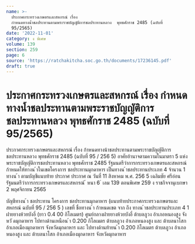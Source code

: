 ```yaml
---
name: >-
  ประกาศกระทรวงเกษตรและสหกรณ์ เรื่อง
  กำหนดทางน้ำชลประทานตามพระราชบัญญัติการชลประทานหลวง  พุทธศักราช 2485 (ฉบับที่
  95/2565)
date: '2022-11-01'
category: ง พิเศษ
volume: 139
section: 259
page: 6
source: 'https://ratchakitcha.soc.go.th/documents/17236145.pdf'
draft: true
---
```


# ประกาศกระทรวงเกษตรและสหกรณ์ เรื่อง กำหนดทางน้ำชลประทานตามพระราชบัญญัติการชลประทานหลวง  พุทธศักราช 2485 (ฉบับที่ 95/2565)

ประกาศกระทรวงเกษตรและสหกรณ์ เรื่อง ก้าหนดทางน้าชลประทานตามพระราชบัญญัติการชลประทานหลวง พุทธศักราช 2485 (ฉบับที่ 95 / 256 5) อาศัยอ้านาจตามความในมาตรา 5 แห่งพระราชบัญญัติการชลประทานหลวง พุทธศักราช 2485 รัฐมนตรีว่าการกระทรวงเกษตรและสหกรณ์ ก้าหนดให้ทางน ้าในเขตโครงการ ชลประทานมุกดาหาร เป็นทางน ้าชลประทานประเภท 4 จ้านวน 1 ทางน ้า ตามบัญชีแนบท้าย ประกาศ ประกาศ ณ วันที่ 11 สิงหาคม พ.ศ. 256 5 เฉลิมชัย ศรีอ่อน รัฐมนตรีว่าการกระทรวงเกษตรและสหกรณ์ ้ หนา 6 ่ เลม 139 ตอนพิเศษ 259 ง ราชกิจจานุเบกษา 2 พฤศจิกายน 2565

บัญชีทางน ้า ชลประทาน โครงการ ชลประทานมุกดาหาร (แนบท้ายประกาศกระทรวงเกษตรและสหกรณ์ ฉบับที่ 95 / 256 5 ) เลขที่ ชื่อทางน ้า ก้าหนดเขต จาก ถึง ทางน ้าชลประทานประเภท 4 1 ฝายยางห้วยบังอี่ (ยาว 0.4 00 กิโลเมตร) ศูนย์กลางฝายยางห้วยบังอี่ ต้าบลภูวง อ้าเภอหนองสูง จังหวั ดมุกดาหาร ไปทางด้านเหนือน ้า 0.200 กิโลเมตร ต้าบลภูวง อ้าเภอหนองสูง และ ต้าบลนาโสก อ้าเภอเมืองมุกดาหาร จังหวัดมุกดาหาร และ ไปทางด้านท้ายน ้า 0.200 กิโลเมตร ต้าบลภูวง อ้าเภอหนองสูง และ ต้าบลนาโสก อ้าเภอเมืองมุกดาหาร จังหวัดมุกดาหาร
